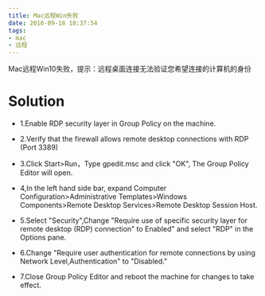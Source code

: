 ```yaml
---
title: Mac远程Win失败
date: 2016-09-18 18:37:54
tags:
- mac
- 远程
---
```

Mac远程Win10失败，提示：远程桌面连接无法验证您希望连接的计算机的身份

# Solution
* 1.Enable RDP security layer in Group Policy on the machine.

* 2.Verify that the firewall allows remote desktop connections with RDP (Port 3389)
* 3.Click Start>Run，Type gpedit.msc and click "OK", The Group Policy Editor will open.
* 4,In the left hand side bar, expand Computer Configuration>Administrative Templates>Windows Components>Remote Desktop Services>Remote Desktop Session Host.
* 5.Select "Security",Change "Require use of specific security layer for remote desktop (RDP) connection" to Enabled" and select "RDP" in the Options pane.
* 6.Change "Require user authentication for remote connections by using Network Level,Authentication" to "Disabled."
* 7.Close Group Policy Editor and reboot the machine for changes to take effect.